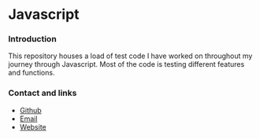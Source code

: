 # Javascript


### Introduction
This repository houses a load of test code I have worked on throughout my journey through Javascript. Most of the code is testing different features and functions.



### Contact and links
- [Github](https://github.com/Gruzzly-bear)
- [Email](mailto:MB.Bowen@outlook.com?subject=Hey%20There!)
- [Website](https://gruzzly.co)
